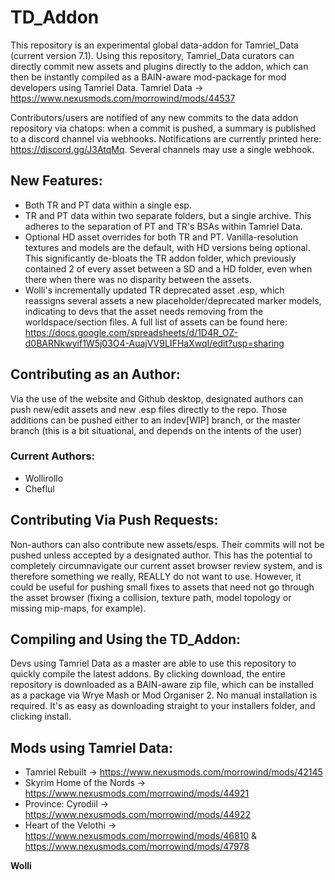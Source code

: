 # TD_Addon
This repository is an experimental global data-addon for Tamriel_Data (current version 7.1). Using this repository, Tamriel_Data curators can directly commit new assets and plugins directly to the addon, which can then be instantly compiled as a BAIN-aware mod-package for mod developers using Tamriel Data. 
Tamriel Data -> https://www.nexusmods.com/morrowind/mods/44537

Contributors/users are notified of any new commits to the data addon repository via chatops: when a commit is pushed, a summary is published to a discord channel via webhooks. Notifications are currently printed here: https://discord.gg/J3AtqMq. Several channels may use a single webhook.



## New Features:
- Both TR and PT data within a single esp.
- TR and PT data within two separate folders, but a single archive. This adheres to the separation of PT and TR's BSAs within Tamriel Data.
- Optional HD asset overrides for both TR and PT. Vanilla-resolution textures and models are the default, with HD versions being optional. This significantly de-bloats the TR addon folder, which previously contained 2 of every asset between a SD and a HD folder, even when there when there was no disparity between the assets.
- Wolli's incrementally updated TR deprecated asset .esp, which reassigns several assets a new placeholder/deprecated marker models, indicating to devs that the asset needs removing from the worldspace/section files. A full list of assets can be found here: https://docs.google.com/spreadsheets/d/1D4R_OZ-d0BARNkwyif1W5j03O4-AuajVV9LIFHaXwqI/edit?usp=sharing



## Contributing as an Author:
Via the use of the website and Github desktop, designated authors can push new/edit assets and new .esp files directly to the repo. Those additions can be pushed either to an indev[WIP] branch, or the master branch (this is a bit situational, and depends on the intents of the user)

### Current Authors:
- Wollirollo
- Cheflul



## Contributing Via Push Requests:
Non-authors can also contribute new assets/esps. Their commits will not be pushed unless accepted by a designated author. This has the potential to completely circumnavigate our current asset browser review system, and is therefore something we really, REALLY do not want to use. However, it could be useful for pushing small fixes to assets that need not go through the asset browser (fixing a collision, texture path, model topology or missing mip-maps, for example). 



## Compiling and Using the TD_Addon:
Devs using Tamriel Data as a master are able to use this repository to quickly compile the latest addons. By clicking download, the entire repository is downloaded as a BAIN-aware zip file, which can be installed as a package via Wrye Mash or Mod Organiser 2. No manual installation is required. It's as easy as downloading straight to your installers folder, and clicking install.


## Mods using Tamriel Data:
- Tamriel Rebuilt -> https://www.nexusmods.com/morrowind/mods/42145
- Skyrim Home of the Nords -> https://www.nexusmods.com/morrowind/mods/44921
- Province: Cyrodiil -> https://www.nexusmods.com/morrowind/mods/44922
- Heart of the Velothi -> https://www.nexusmods.com/morrowind/mods/46810 & https://www.nexusmods.com/morrowind/mods/47978



**Wolli**
